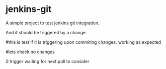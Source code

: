 # jenkins-git
A simple project to test jenkins git integration.

And it should be triggered by a change.


#this is test if it is triggering upon commiting changes.
working as expected

#lets check
no changes


0 trigger
 waiting for next poll to consider
